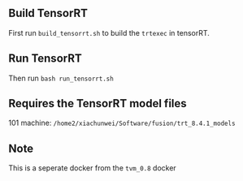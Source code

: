 ## Build TensorRT
First run `build_tensorrt.sh` to build the `trtexec` in tensorRT.

## Run TensorRT
Then run `bash run_tensorrt.sh`

## Requires the TensorRT model files

101 machine: `/home2/xiachunwei/Software/fusion/trt_8.4.1_models`

## Note
This is a seperate docker from the `tvm_0.8` docker
